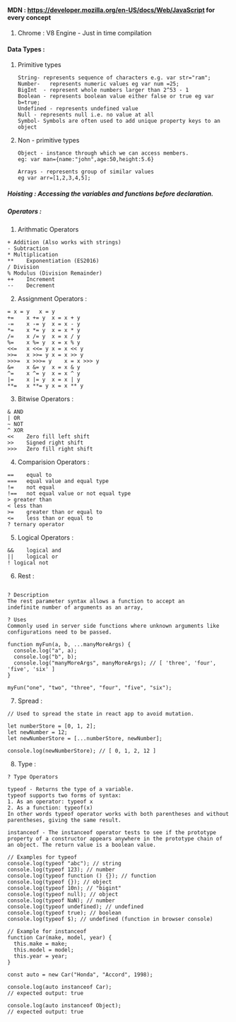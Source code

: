 #### MDN  : https://developer.mozilla.org/en-US/docs/Web/JavaScript for every concept

1. Chrome : V8 Engine - Just in time compilation


#### Data Types :
1. Primitive types
    ```
    String- represents sequence of characters e.g. var str="ram";
    Number-   represents numeric values eg var num =25;
    BigInt  - represent whole numbers larger than 2^53 - 1
    Boolean - represents boolean value either false or true eg var b=true;
    Undefined - represents undefined value
    Null - represents null i.e. no value at all
    Symbol- Symbols are often used to add unique property keys to an object
    ```

2.  Non - primitive types
    ```
    Object - instance through which we can access members.
    eg: var man={name:"john",age:50,height:5.6}

    Arrays - represents group of similar values
    eg var arr=[1,2,3,4,5];
    ```

##### Hoisting : Accessing the variables and functions before declaration.

##### Operators :
  1. Arithmatic Operators
  ```
  +	Addition (Also works with strings)
  -	Subtraction
  *	Multiplication
  **	Exponentiation (ES2016)
  /	Division
  %	Modulus (Division Remainder)
  ++	Increment
  --	Decrement
  ```
  
  2. Assignment Operators :
  ```
  =	x = y	x = y
  +=	x += y	x = x + y
  -=	x -= y	x = x - y
  *=	x *= y	x = x * y
  /=	x /= y	x = x / y
  %=	x %= y	x = x % y
  <<=	x <<= y	x = x << y
  >>=	x >>= y	x = x >> y
  >>>=	x >>>= y	x = x >>> y
  &=	x &= y	x = x & y
  ^=	x ^= y	x = x ^ y
  |=	x |= y	x = x | y
  **=	x **= y	x = x ** y
  ```
  
  3. Bitwise Operators :
  ```
  &	AND	
  |	OR
  ~	NOT
  ^	XOR
  <<	Zero fill left shift
  >>	Signed right shift
  >>>	Zero fill right shift
  ```
  
  4. Comparision Operators :
  ```
  ==	equal to
  ===	equal value and equal type
  !=	not equal
  !==	not equal value or not equal type
  >	greater than
  <	less than
  >=	greater than or equal to
  <=	less than or equal to
  ?	ternary operator
  ```
  
  5. Logical Operators :
  ```
  &&	logical and
  ||	logical or
  !	logical not
  ```
  
  6. Rest :
  ```
  
? Description
The rest parameter syntax allows a function to accept an 
indefinite number of arguments as an array,

? Uses
Commonly used in server side functions where unknown arguments like
configurations need to be passed.

function myFun(a, b, ...manyMoreArgs) {
    console.log("a", a);
    console.log("b", b);
    console.log("manyMoreArgs", manyMoreArgs); // [ 'three', 'four', 'five', 'six' ]
  }
  
  myFun("one", "two", "three", "four", "five", "six");
  ```
  
   7. Spread :
   ```
// Used to spread the state in react app to avoid mutation.

let numberStore = [0, 1, 2];
let newNumber = 12;
let newNumberStore = [...numberStore, newNumber];

console.log(newNumberStore); // [ 0, 1, 2, 12 ]
   ```
   
   8. Type :
```
? Type Operators

typeof - Returns the type of a variable.
typeof supports two forms of syntax:
1. As an operator: typeof x
2. As a function: typeof(x)
In other words typeof operator works with both parentheses and without parentheses, giving the same result.

instanceof - The instanceof operator tests to see if the prototype 
property of a constructor appears anywhere in the prototype chain of 
an object. The return value is a boolean value. 

// Examples for typeof
console.log(typeof "abc"); // string
console.log(typeof 123); // number
console.log(typeof function () {}); // function
console.log(typeof {}); // object
console.log(typeof 10n); // "bigint"
console.log(typeof null); // object
console.log(typeof NaN); // number
console.log(typeof undefined); // undefined
console.log(typeof true); // boolean
console.log(typeof $); // undefined (function in browser console)

// Example for instanceof
function Car(make, model, year) {
  this.make = make;
  this.model = model;
  this.year = year;
}

const auto = new Car("Honda", "Accord", 1998);

console.log(auto instanceof Car);
// expected output: true

console.log(auto instanceof Object);
// expected output: true
```
